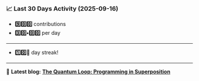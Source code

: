 <!--START_STATS-->
### 📈 Last 30 Days Activity (2025-09-16)  
- **9️⃣0️⃣0️⃣** contributions  
- **3️⃣0️⃣•0️⃣0️⃣** per day
---
- **1️⃣0️⃣🎱** day streak!
---
📝 **Latest blog:** [**The Quantum Loop: Programming in Superposition**](https://andriak.com/blog/quantum-loop)
<!--END_STATS-->
